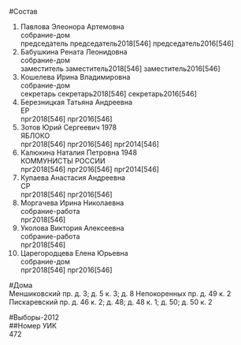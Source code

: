 #Состав  
1. Павлова Элеонора Артемовна  
    собрание-дом  
    председатель председатель2018[546] председатель2016[546]  
2. Бабушкина Рената Леонидовна  
    собрание-дом  
    заместитель заместитель2018[546] заместитель2016[546]  
3. Кошелева Ирина Владимировна  
    собрание-дом  
    секретарь секретарь2018[546] секретарь2016[546]  
4. Березницкая Татьяна Андреевна  
    ЕР  
    прг2018[546] прг2016[546]  
5. Зотов Юрий Сергеевич 1978  
    ЯБЛОКО  
    прг2018[546] прг2016[546] прг2014[546]  
6. Калюкина Наталия Петровна 1948  
    КОММУНИСТЫ РОССИИ  
    прг2018[546] прг2016[546] прг2014[546]  
7. Купаева Анастасия Андреевна  
    СР  
    прг2018[546] прг2016[546]  
8. Моргачева Ирина Николаевна  
    собрание-работа  
    прг2018[546]  
9. Уколова Виктория Алексеевна  
    собрание-работа  
    прг2018[546]  
10. Царегородцева Елена Юрьевна  
    собрание-дом  
    прг2018[546] прг2016[546]  
  
#Дома  
Меншиковский пр. д. 3; д. 5 к. 3; д. 8 Непокоренных пр. д. 49 к. 2 Пискаревский пр. д. 46 к. 2; д. 48; д. 48 к. 1; д. 50; д. 50 к. 2  
  
#Выборы-2012  
##Номер УИК  
472  
